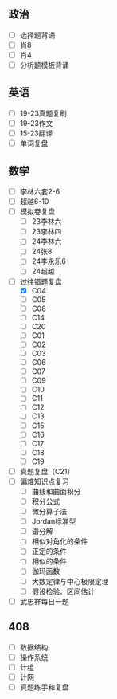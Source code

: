 
## 政治

- [ ] 选择题背诵
- [ ] 肖8
- [ ] 肖4
- [ ] 分析题模板背诵

## 英语

- [ ] 19-23真题复刷
- [ ] 19-23作文
- [ ] 15-23翻译
- [ ] 单词复盘

## 数学

- [ ] 李林六套2-6
- [ ] 超越6-10
- [ ] 模拟卷复盘
	- [ ] 23李林六
	- [ ] 23李林四
	- [ ] 24李林六
	- [ ] 24张8
	- [ ] 24李永乐6
	- [ ] 24超越
- [ ] 过往错题复盘
	- [x] C04
	- [ ] C05
	- [ ] C08
	- [ ] C14
	- [ ] C20
	- [ ] C01
	- [ ] C02
	- [ ] C03
	- [ ] C06
	- [ ] C07
	- [ ] C09
	- [ ] C10
	- [ ] C11
	- [ ] C12
	- [ ] C13
	- [ ] C15
	- [ ] C16
	- [ ] C17
	- [ ] C18
	- [ ] C19
- [ ] 真题复盘（C21）
- [ ] 偏难知识点复习
	- [ ] 曲线和曲面积分
	- [ ] 积分公式
	- [ ] 微分算子法
	- [ ] Jordan标准型
	- [ ] 谱分解
	- [ ] 相似对角化的条件
	- [ ] 正定的条件
	- [ ] 相似的条件
	- [ ] 伽玛函数
	- [ ] 大数定律与中心极限定理
	- [ ] 假设检验、区间估计
- [ ] 武忠祥每日一题

## 408

- [ ] 数据结构
- [ ] 操作系统
- [ ] 计组
- [ ] 计网
- [ ] 真题练手和复盘